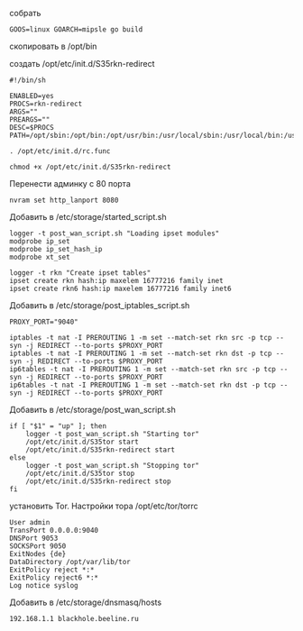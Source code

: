 собрать
```
GOOS=linux GOARCH=mipsle go build
```
скопировать в /opt/bin

создать /opt/etc/init.d/S35rkn-redirect
```
#!/bin/sh

ENABLED=yes
PROCS=rkn-redirect
ARGS=""
PREARGS=""
DESC=$PROCS
PATH=/opt/sbin:/opt/bin:/opt/usr/bin:/usr/local/sbin:/usr/local/bin:/usr/sbin:/usr/bin:/sbin:/bin

. /opt/etc/init.d/rc.func
```

```
chmod +x /opt/etc/init.d/S35rkn-redirect
```

Перенести админку с 80 порта
```
nvram set http_lanport 8080
```


Добавить в /etc/storage/started_script.sh
```
logger -t post_wan_script.sh "Loading ipset modules"
modprobe ip_set
modprobe ip_set_hash_ip
modprobe xt_set

logger -t rkn "Create ipset tables"
ipset create rkn hash:ip maxelem 16777216 family inet
ipset create rkn6 hash:ip maxelem 16777216 family inet6
```

Добавить в /etc/storage/post_iptables_script.sh
```
PROXY_PORT="9040"

iptables -t nat -I PREROUTING 1 -m set --match-set rkn src -p tcp --syn -j REDIRECT --to-ports $PROXY_PORT
iptables -t nat -I PREROUTING 1 -m set --match-set rkn dst -p tcp --syn -j REDIRECT --to-ports $PROXY_PORT
ip6tables -t nat -I PREROUTING 1 -m set --match-set rkn src -p tcp --syn -j REDIRECT --to-ports $PROXY_PORT
ip6tables -t nat -I PREROUTING 1 -m set --match-set rkn dst -p tcp --syn -j REDIRECT --to-ports $PROXY_PORT
```

Добавить в /etc/storage/post_wan_script.sh
```
if [ "$1" = "up" ]; then
    logger -t post_wan_script.sh "Starting tor"
    /opt/etc/init.d/S35tor start
    /opt/etc/init.d/S35rkn-redirect start
else
    logger -t post_wan_script.sh "Stopping tor"
    /opt/etc/init.d/S35tor stop
    /opt/etc/init.d/S35rkn-redirect stop
fi
```

установить Tor. Настройки тора /opt/etc/tor/torrc
```
User admin
TransPort 0.0.0.0:9040
DNSPort 9053
SOCKSPort 9050
ExitNodes {de}
DataDirectory /opt/var/lib/tor
ExitPolicy reject *:*
ExitPolicy reject6 *:*
Log notice syslog
```

Добавить в /etc/storage/dnsmasq/hosts
```
192.168.1.1 blackhole.beeline.ru
```

